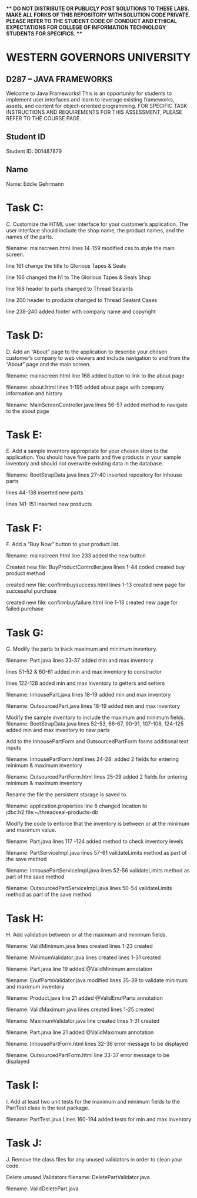 <strong>** DO NOT DISTRIBUTE OR PUBLICLY POST SOLUTIONS TO THESE LABS. MAKE ALL FORKS OF THIS REPOSITORY WITH SOLUTION CODE PRIVATE. PLEASE REFER TO THE STUDENT CODE OF CONDUCT AND ETHICAL EXPECTATIONS FOR COLLEGE OF INFORMATION TECHNOLOGY STUDENTS FOR SPECIFICS. ** </strong>

# WESTERN GOVERNORS UNIVERSITY 
## D287 – JAVA FRAMEWORKS
Welcome to Java Frameworks! This is an opportunity for students to implement user interfaces and learn to leverage existing frameworks, assets, and content for object-oriented programming.
FOR SPECIFIC TASK INSTRUCTIONS AND REQUIREMENTS FOR THIS ASSESSMENT, PLEASE REFER TO THE COURSE PAGE.
## Student ID
Student ID: 001487879
## Name
Name: Eddie Gehrmann

# Task C:
C. Customize the HTML user interface for your customer’s application. The user interface should include the shop name, the product names, and the names of the parts.

filename: mainscreen.html
lines 14-159 modified css to style the main screen.

line 161 change the title to Glorious Tapes & Seals

line 166 changed the h1 to The Glorious Tapes & Seals Shop

line 168 header to parts changed to Thread Sealants

line 200 header to products changed to Thread Sealant Cases

line 238-240 added footer with company name and copyright

# Task D:
D. Add an “About” page to the application to describe your chosen customer’s company to web viewers and include navigation to and from the “About” page and the main screen.

filename: mainscreen.html
line 168 added button to link to the about page

filename: about.html
lines 1-195 added about page with company information and history

filename: MainScreenController.java
lines 56-57 added method to navigate to the about page

# Task E:
E. Add a sample inventory appropriate for your chosen store to the application. You should have five parts and five products in your sample inventory and should not overwrite existing data in the database.

filename: BootStrapData.java
lines 27-40 inserted repository for inhouse parts

lines 44-138 inserted new parts

lines 141-151 inserted new products

# Task F:
F. Add a “Buy Now” button to your product list. 

filename: mainscreen.html
line 233 added the new button

Created new file: BuyProductController.java
lines 1-44 coded created buy product method

created new file: confirmbuysuccess.html
lines 1-13 created new page for successful purchase

created new file: confirmbuyfailure.html
line 1-13 created new page for failed purchase

# Task G:
G. Modify the parts to track maximum and minimum inventory.

filename: Part.java
lines 33-37 added min and max inventory

lines 51-52 & 60-61 added min and max inventory to constructor

lines 122-128 added min and max inventory to getters and setters

filename: InhousePart.java
lines 18-19 added min and max inventory

filename: OutsourcedPart.java
lines 18-19 added min and max inventory

Modify the sample inventory to include the maximum and minimum fields.
filename: BootStrapData.java
lines 52-53, 66-67, 90-91, 107-108, 124-125 added min and max inventory to new parts

Add to the InhousePartForm and OutsourcedPartForm forms additional text inputs

filename: InhousePartForm.html
ines 24-28: added 2 fields for entering minimum & maximum inventory 

filename: OutsourcedPartForm.html
lines 25-29 added 2 fields for entering minimum & maximum inventory

Rename the file the persistent storage is saved to.

filename: application.properties
line 6 changed location to jdbc:h2:file:~/threadseal-products-db

Modify the code to enforce that the inventory is between or at the minimum and maximum value.

filename: Part.java
lines 117 -124 added method to check inventory levels

filename: PartServiceImpl.java
lines 57-61 validateLimits method as part of the save method

filename: InhousePartServiceImpl.java
lines 52-56 validateLimits method as part of the save method

filename: OutsourcedPartServiceImpl.java
lines 50-54  validateLimits method as part of the save method

# Task H:
H. Add validation between or at the maximum and minimum fields.

filename: ValidMinimum.java lines created
lines 1-23 created

filename: MinimumValidator.java lines created
lines 1-31 created

filename: Part.java
line 19 added @ValidMinimum annotation

filename: EnufPartsValidator.java
modified lines 35-39 to validate minimum and maximum inventory

filename: Product.java
line 21 added @ValidEnufParts annotation

filename: ValidMaximum.java lines created
lines 1-25 created

filename: MaximumValidator.java line created
lines 1-31 created

filename: Part.java
line 21 added @ValidMaximum annotation

filename: InhousePartForm.html
lines 32-36 error message to be displayed

filename: OutsourcedPartForm.html
line 33-37 error message to be displayed

# Task I:
I. Add at least two unit tests for the maximum and minimum fields to the PartTest class in the test package.

filename: PartTest.java
Lines 160-194 added tests for min and max inventory

# Task J:
J. Remove the class files for any unused validators in order to clean your code.

Delete unused Validators
filename: DeletePartValidator.java

filename: ValidDeletePart.java



